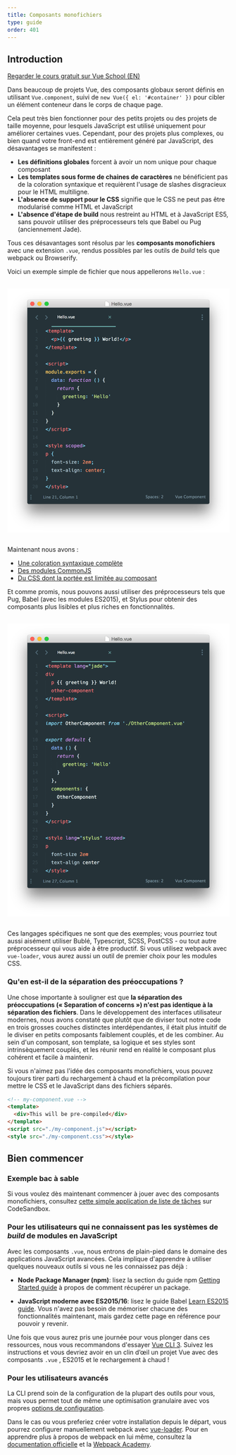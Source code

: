 ```yaml
---
title: Composants monofichiers
type: guide
order: 401
---
```


## Introduction

<div class="vueschool"><a href="https://vueschool.io/lessons/introduction-to-single-file-components?friend=vuejs" target="_blank" rel="sponsored noopener" title="Cours Vue.js gratuit sur les composants monofichiers">Regarder le cours gratuit sur Vue School (EN)</a></div>

Dans beaucoup de projets Vue, des composants globaux seront définis en utilisant `Vue.component`, suivi de `new Vue({ el: '#container' })` pour cibler un élément conteneur dans le corps de chaque page.

Cela peut très bien fonctionner pour des petits projets ou des projets de taille moyenne, pour lesquels JavaScript est utilisé uniquement pour améliorer certaines vues. Cependant, pour des projets plus complexes, ou bien quand votre front-end est entièrement généré par JavaScript, des désavantages se manifestent :

- **Les définitions globales** forcent à avoir un nom unique pour chaque composant
- **Les templates sous forme de chaines de caractères** ne bénéficient pas de la coloration syntaxique et requièrent l'usage de slashes disgracieux pour le HTML multiligne.
- **L'absence de support pour le CSS** signifie que le CSS ne peut pas être modularisé comme HTML et JavaScript
- **L'absence d'étape de build** nous restreint au HTML et à JavaScript ES5, sans pouvoir utiliser des préprocesseurs tels que Babel ou Pug (anciennement Jade).

Tous ces désavantages sont résolus par les **composants monofichiers** avec une extension `.vue`, rendus possibles par les outils de *build* tels que webpack ou Browserify.

Voici un exemple simple de fichier que nous appellerons `Hello.vue` :

<a href="https://gist.github.com/chrisvfritz/e2b6a6110e0829d78fa4aedf7cf6b235" target="_blank" rel="noopener noreferrer"><img src="/images/vue-component.png" alt="Exemple d'un composant pour un seul fichier (cliquez pour voir le code sous forme de texte)" style="display: block; margin: 30px auto;"></a>

Maintenant nous avons :

- [Une coloration syntaxique complète](https://github.com/vuejs/awesome-vue#source-code-editing)
- [Des modules CommonJS](https://webpack.js.org/concepts/modules/#what-is-a-webpack-module)
- [Du CSS dont la portée est limitée au composant](https://vue-loader.vuejs.org/en/features/scoped-css.html)

Et comme promis, nous pouvons aussi utiliser des préprocesseurs tels que Pug, Babel (avec les modules ES2015), et Stylus pour obtenir des composants plus lisibles et plus riches en fonctionnalités.

<a href="https://gist.github.com/chrisvfritz/1c9f2daea9bc078dcb47e9a82e5f7587" target="_blank" rel="noopener noreferrer"><img src="/images/vue-component-with-preprocessors.png" alt="Exemple d'un composant pour un seul fichier avec des préprocesseurs (cliquez pour voir le code sous forme de texte)" style="display: block; margin: 30px auto;"></a>

Ces langages spécifiques ne sont que des exemples; vous pourriez tout aussi aisément utiliser Bublé, Typescript, SCSS, PostCSS - ou tout autre préprocesseur qui vous aide à être productif. Si vous utilisez webpack avec `vue-loader`, vous aurez aussi un outil de premier choix pour les modules CSS.

### Qu'en est-il de la séparation des préoccupations ?

Une chose importante à souligner est que **la séparation des préoccupations (« Separation of concerns ») n'est pas identique à la séparation des fichiers**. Dans le développement des interfaces utilisateur modernes, nous avons constaté que plutôt que de diviser tout notre code en trois grosses couches distinctes interdépendantes, il était plus intuitif de le diviser en petits composants faiblement couplés, et de les combiner. Au sein d'un composant, son template, sa logique et ses styles sont intrinsèquement couplés, et les réunir rend en réalité le composant plus cohérent et facile à maintenir.

Si vous n'aimez pas l'idée des composants monofichiers, vous pouvez toujours tirer parti du rechargement à chaud et la précompilation pour mettre le CSS et le JavaScript dans des fichiers séparés.

``` html
<!-- my-component.vue -->
<template>
  <div>This will be pre-compiled</div>
</template>
<script src="./my-component.js"></script>
<style src="./my-component.css"></style>
```

## Bien commencer

### Exemple bac à sable

Si vous voulez dès maintenant commencer à jouer avec des composants monofichiers, consultez [cette simple application de liste de tâches](https://codesandbox.io/s/o29j95wx9) sur CodeSandbox.

### Pour les utilisateurs qui ne connaissent pas les systèmes de *build* de modules en JavaScript

Avec les composants `.vue`, nous entrons de plain-pied dans le domaine des applications JavaScript avancées. Cela implique d'apprendre à utiliser quelques nouveaux outils si vous ne les connaissez pas déjà :

- **Node Package Manager (npm)**: lisez la section du guide npm [Getting Started guide](https://docs.npmjs.com/packages-and-modules/getting-packages-from-the-registry) à propos de comment récupérer un package.

- **JavaScript moderne avec ES2015/16**: lisez le guide Babel [Learn ES2015 guide](https://babeljs.io/docs/learn-es2015/). Vous n'avez pas besoin de mémoriser chacune des fonctionnalités maintenant, mais gardez cette page en référence pour pouvoir y revenir.

Une fois que vous aurez pris une journée pour vous plonger dans ces ressources, nous vous recommandons d'essayer [Vue CLI 3](https://cli.vuejs.org/). Suivez les instructions et vous devriez avoir en un clin d’œil un projet Vue avec des composants `.vue` , ES2015 et le rechargement à chaud !

### Pour les utilisateurs avancés

La CLI prend soin de la configuration de la plupart des outils pour vous, mais vous permet tout de même une optimisation granulaire avec vos propres [options de configuration](https://cli.vuejs.org/config/).

Dans le cas ou vous preferiez créer votre installation depuis le départ, vous pourrez configurer manuellement webpack avec [vue-loader](https://vue-loader.vuejs.org). Pour en apprendre plus à propos de webpack en lui même, consultez la [documentation officielle](https://webpack.js.org/configuration/) et la [Webpack Academy](https://webpack.academy/p/the-core-concepts).
